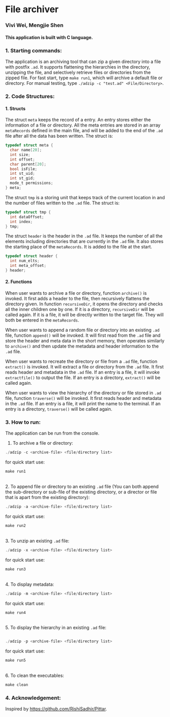 # File archiver
### Vivi Wei, Mengjie Shen

#### This application is built with C language. 

### 1. Starting commands:

The application is an archiving tool that can zip a given directory into a file  with postfix `.ad`. It supports flattening the hierarchies in the directory, unzipping the file, and selectively retrieve files or directories from the zipped file. For fast start, type `make run1`, which will archive a default file or directory. For manual testing, type `./adzip -c "test.ad" <File/Directory>`. 



### 2. Code Structures:

#### 1. Structs

The struct `meta` keeps the record of a entry. An entry stores either the information of a file or directory. All the meta entries are stored in an array `metaRecords` defined in the main file, and will be added to the end of the `.ad` file after all the data has been written. The struct is:

```c
typedef struct meta {
  char name[20];
  int size;
  int offset;
  char parent[20];
  bool isFile;
  int st_uid;
  int st_gid;
  mode_t permissions;
} meta;
```


The struct `tmp` is a storing unit that keeps track of the current location in and the number of files written to the  `.ad` file. The struct is:

```c
typedef struct tmp {
  int dataOffset;
  int index;
} tmp;
```

The struct `header` is the header in the `.ad` file. It keeps the number of all the elements including directories that are currently in the `.ad` file. It also stores the starting place of the `metaRecords`. It is added to the file at the start.

```c
typedef struct header {
  int num_elts;
  int meta_offset;
} header;
```

#### 2. Functions

When user wants to archive a file or directory, function `archive()` is invoked. It first adds a header to the file, then recursively flattens the directory given. In function `recursiveDir`, it opens the directory and checks all the inner children one by one. If it is a directory, `recursiveDir` will be called again. If it is a file, it will be directly written to the target file. They will both be entered in the `metaRecords`.

When user wants to append a random file or directory into an existing `.ad` file, function `append()` will be invoked. It will first read from the `.ad` file and store the header and meta data in the short memory, then operates similarly to `archive()` and then update the metadata and header information to the `.ad` file.

When user wants to recreate the directory or file from a `.ad` file, function `extract()` is invoked. It will extract a file or directory from the `.ad` file. It first reads header and metadata in the `.ad` file. If an entry is a file, it will invoke `extractfile()` to output the file. If an entry is a directory, `extract()` will be called again. 

When user wants to view the hierarchy of the directory or file stored in `.ad` file, function `traverse()` will be invoked.  It first reads header and metadata in the `.ad` file. If an entry is a file, it will print the name to the terminal. If an entry is a directory, `traverse()` will be called again. 

### 3. How to run:

The application can be run from the console.


1. To archive a file or directory:

```C
./adzip -c <archive-file> <file/directory list>
```
for quick start use: 
```C
make run1
```

\
2. To append file or directory to an existing `.ad` file (You can both append the sub-directory or sub-file of the existing directory, or a director or file that is apart from the existing directory):

```C
./adzip -a <archive-file> <file/directory list>
```
for quick start use:
```C
make run2
```
\
3. To unzip an existing `.ad` file:
```C
./adzip -x <archive-file> <file/directory list>
```
for quick start use:
```C
make run3
```
\
4. To display metadata:
```C
./adzip -m <archive-file> <file/directory list>
```
for quick start use:
```C
make run4
```
\
5. To display the hierarchy in an existing `.ad` file:

```C

./adzip -p <archive-file> <file/directory list>
```

for quick start use:
```C
make run5
```
\
6. To clean the executables:

```C
make clean
```

### 4. Acknowledgement:

Inspired by https://github.com/RishiSadhir/Pittar.